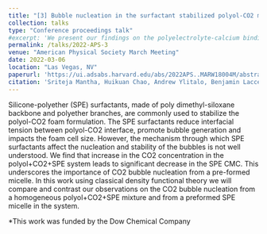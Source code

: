 ```yaml
---
title: "[3] Bubble nucleation in the surfactant stabilized polyol-CO2 mixtures: Insights from a classical density function theory study"
collection: talks
type: "Conference proceedings talk"
#excerpt: 'We present our findings on the polyelectrolyte-calcium binding energetics, comment on the preferential calcium binding sites on a polyelectrolyte backbone, and present a technique to calculate the calcium adsorption isotherm.'
permalink: /talks/2022-APS-3
venue: "American Physical Society March Meeting"
date: 2022-03-06
location: "Las Vegas, NV"
paperurl: 'https://ui.adsabs.harvard.edu/abs/2022APS..MARW18004M/abstract'
citation: 'Sriteja Mantha, Huikuan Chao, Andrew Ylitalo, Benjamin Laccetti, Thomas Fitzgibbons, Weijun Zhou, Valeriy Ginzburg, Richard Flagan, Julia Kornfield, and Zhen-Gang Wang. (20232). &quot;Bubble nucleation in the surfactant stabilized polyol-CO2 mixtures: Insights from a classical density function theory study.&quot; <i>APS March Meeting</i> (2022)'
---
```


Silicone-polyether (SPE) surfactants, made of poly dimethyl-siloxane backbone and polyether branches, are commonly used to stabilize the polyol-CO2 foam formulation. The SPE surfactants reduce interfacial tension between polyol-CO2 interface, promote bubble generation and impacts the foam cell size. However, the mechanism through which SPE surfactants affect the nucleation and stability of the bubbles is not well understood. We find that increase in the CO2 concentration in the polyol+CO2+SPE system leads to significant decrease in the SPE CMC. This underscores the importance of CO2 bubble nucleation from a pre-formed micelle. In this work using classical density functional theory we will compare and contrast our observations on the CO2 bubble nucleation from a homogeneous polyol+CO2+SPE mixture and from a preformed SPE micelle in the system.

*This work was funded by the Dow Chemical Company